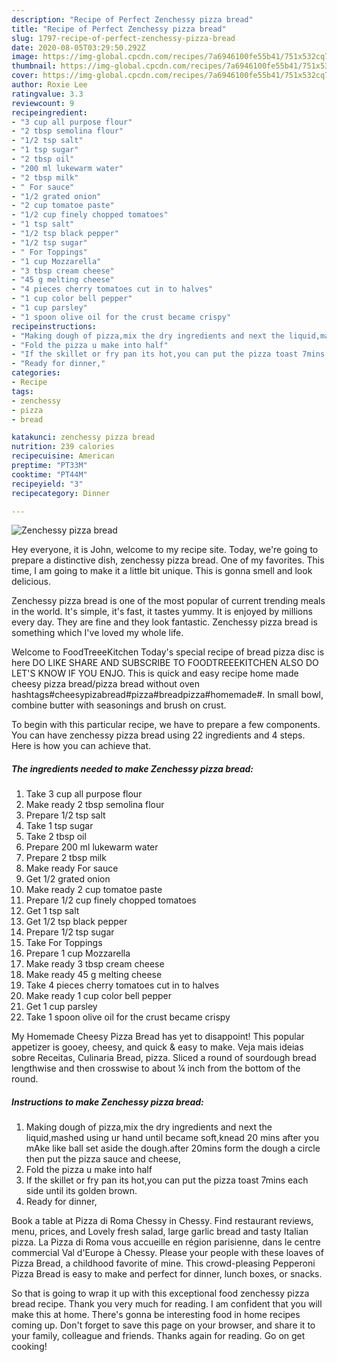 ```yaml
---
description: "Recipe of Perfect Zenchessy pizza bread"
title: "Recipe of Perfect Zenchessy pizza bread"
slug: 1797-recipe-of-perfect-zenchessy-pizza-bread
date: 2020-08-05T03:29:50.292Z
image: https://img-global.cpcdn.com/recipes/7a6946100fe55b41/751x532cq70/zenchessy-pizza-bread-recipe-main-photo.jpg
thumbnail: https://img-global.cpcdn.com/recipes/7a6946100fe55b41/751x532cq70/zenchessy-pizza-bread-recipe-main-photo.jpg
cover: https://img-global.cpcdn.com/recipes/7a6946100fe55b41/751x532cq70/zenchessy-pizza-bread-recipe-main-photo.jpg
author: Roxie Lee
ratingvalue: 3.3
reviewcount: 9
recipeingredient:
- "3 cup all purpose flour"
- "2 tbsp semolina flour"
- "1/2 tsp salt"
- "1 tsp sugar"
- "2 tbsp oil"
- "200 ml lukewarm water"
- "2 tbsp milk"
- " For sauce"
- "1/2 grated onion"
- "2 cup tomatoe paste"
- "1/2 cup finely chopped tomatoes"
- "1 tsp salt"
- "1/2 tsp black pepper"
- "1/2 tsp sugar"
- " For Toppings"
- "1 cup Mozzarella"
- "3 tbsp cream cheese"
- "45 g melting cheese"
- "4 pieces cherry tomatoes cut in to halves"
- "1 cup color bell pepper"
- "1 cup parsley"
- "1 spoon olive oil for the crust became crispy"
recipeinstructions:
- "Making dough of pizza,mix the dry ingredients and next the liquid,mashed using ur hand until became soft,knead 20 mins after you mAke like ball set aside the dough.after 20mins form the dough a circle then put the pizza sauce and cheese,"
- "Fold the pizza u make into half"
- "If the skillet or fry pan its hot,you can put the pizza toast 7mins each side until its golden brown."
- "Ready for dinner,"
categories:
- Recipe
tags:
- zenchessy
- pizza
- bread

katakunci: zenchessy pizza bread 
nutrition: 239 calories
recipecuisine: American
preptime: "PT33M"
cooktime: "PT44M"
recipeyield: "3"
recipecategory: Dinner

---
```



![Zenchessy pizza bread](https://img-global.cpcdn.com/recipes/7a6946100fe55b41/751x532cq70/zenchessy-pizza-bread-recipe-main-photo.jpg)

Hey everyone, it is John, welcome to my recipe site. Today, we're going to prepare a distinctive dish, zenchessy pizza bread. One of my favorites. This time, I am going to make it a little bit unique. This is gonna smell and look delicious.

Zenchessy pizza bread is one of the most popular of current trending meals in the world. It's simple, it's fast, it tastes yummy. It is enjoyed by millions every day. They are fine and they look fantastic. Zenchessy pizza bread is something which I've loved my whole life.

Welcome to FoodTreeeKitchen Today&#39;s special recipe of bread pizza disc is here DO LIKE SHARE AND SUBSCRIBE TO FOODTREEEKITCHEN ALSO DO LET&#39;S KNOW IF YOU ENJO. This is quick and easy recipe home made cheesy pizza bread/pizza bread without oven hashtags#cheesypizabread#pizza#breadpizza#homemade#. In small bowl, combine butter with seasonings and brush on crust.


To begin with this particular recipe, we have to prepare a few components. You can have zenchessy pizza bread using 22 ingredients and 4 steps. Here is how you can achieve that.

<!--inarticleads1-->

##### The ingredients needed to make Zenchessy pizza bread:

1. Take 3 cup all purpose flour
1. Make ready 2 tbsp semolina flour
1. Prepare 1/2 tsp salt
1. Take 1 tsp sugar
1. Take 2 tbsp oil
1. Prepare 200 ml lukewarm water
1. Prepare 2 tbsp milk
1. Make ready  For sauce
1. Get 1/2 grated onion
1. Make ready 2 cup tomatoe paste
1. Prepare 1/2 cup finely chopped tomatoes
1. Get 1 tsp salt
1. Get 1/2 tsp black pepper
1. Prepare 1/2 tsp sugar
1. Take  For Toppings
1. Prepare 1 cup Mozzarella
1. Make ready 3 tbsp cream cheese
1. Make ready 45 g melting cheese
1. Take 4 pieces cherry tomatoes cut in to halves
1. Make ready 1 cup color bell pepper
1. Get 1 cup parsley
1. Take 1 spoon olive oil for the crust became crispy


My Homemade Cheesy Pizza Bread has yet to disappoint! This popular appetizer is gooey, cheesy, and quick &amp; easy to make. Veja mais ideias sobre Receitas, Culinaria Bread, pizza. Sliced a round of sourdough bread lengthwise and then crosswise to about ¼ inch from the bottom of the round. 

<!--inarticleads2-->

##### Instructions to make Zenchessy pizza bread:

1. Making dough of pizza,mix the dry ingredients and next the liquid,mashed using ur hand until became soft,knead 20 mins after you mAke like ball set aside the dough.after 20mins form the dough a circle then put the pizza sauce and cheese,
1. Fold the pizza u make into half
1. If the skillet or fry pan its hot,you can put the pizza toast 7mins each side until its golden brown.
1. Ready for dinner,


Book a table at Pizza di Roma Chessy in Chessy. Find restaurant reviews, menu, prices, and Lovely fresh salad, large garlic bread and tasty Italian pizza. La Pizza di Roma vous accueille en région parisienne, dans le centre commercial Val d&#39;Europe à Chessy. Please your people with these loaves of Pizza Bread, a childhood favorite of mine. This crowd-pleasing Pepperoni Pizza Bread is easy to make and perfect for dinner, lunch boxes, or snacks. 

So that is going to wrap it up with this exceptional food zenchessy pizza bread recipe. Thank you very much for reading. I am confident that you will make this at home. There's gonna be interesting food in home recipes coming up. Don't forget to save this page on your browser, and share it to your family, colleague and friends. Thanks again for reading. Go on get cooking!
